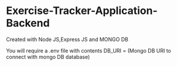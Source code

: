 # Exercise-Tracker-Application-Backend
Created with Node JS,Express JS and MONGO DB


You will require a .env file with contents DB_URI = (Mongo DB URI to connect with mongo DB database)
